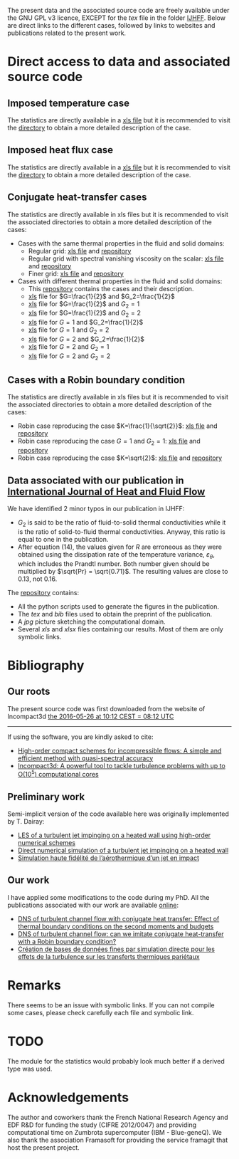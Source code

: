 The present data and the associated source code are freely available under the GNU GPL v3 licence, EXCEPT for the *tex* file in the folder [IJHFF](/IJHFF/). Below are direct links to the different cases, followed by links to websites and publications related to the present work.

# Direct access to data and associated source code

## Imposed temperature case

The statistics are directly available in a [xls file](/../raw/master/diric/diric.xls) but it is recommended to visit the [directory](/diric/) to obtain a more detailed description of the case.

## Imposed heat flux case

The statistics are directly available in a [xls file](/../raw/master/neuma/neuma.xls) but it is recommended to visit the [directory](/neuma/) to obtain a more detailed description of the case.

## Conjugate heat-transfer cases

The statistics are directly available in xls files but it is recommended to visit the associated directories to obtain a more detailed description of the cases:

- Cases with the same thermal properties in the fluid and solid domains:
    - Regular grid: [xls file](/../raw/master/g1a1_od6/g1a1_od6.xls) and [repository](/g1a1_od6/)
    - Regular grid with spectral vanishing viscosity on the scalar: [xls file](/../raw/master/g1a1/g1a1.xls) and [repository](/g1a1/)
    - Finer grid: [xls file](/../raw/master/g1a1_refined/g1a1_refined.xls) and [repository](/g1a1_refined/)
- Cases with different thermal properties in the fluid and solid domains:
    - This [repository](/gxay/) contains the cases and their description.
    - [xls](/../raw/master/gxay/g05a2/g05a2.xls) file for $`G=\frac{1}{2}`$ and $`G_2=\frac{1}{2}`$
    - [xls](/../raw/master/gxay/g05a1/g05a1.xls) file for $`G=\frac{1}{2}`$ and $`G_2=1`$
    - [xls](/../raw/master/gxay/g05a05/g05a05.xls) file for $`G=\frac{1}{2}`$ and $`G_2=2`$
    - [xls](/../raw/master/gxay/g1a2/g1a2.xls) file for $`G=1`$ and $`G_2=\frac{1}{2}`$
    - [xls](/../raw/master/gxay/g1a05/g1a05.xls) file for $`G=1`$ and $`G_2=2`$
    - [xls](/../raw/master/gxay/g2a2/g2a2.xls) file for $`G=2`$ and $`G_2=\frac{1}{2}`$
    - [xls](/../raw/master/gxay/g2a1/g2a1.xls) file for $`G=2`$ and $`G_2=1`$
    - [xls](/../raw/master/gxay/g2a05/g2a05.xls) file for $`G=2`$ and $`G_2=2`$

## Cases with a Robin boundary condition

The statistics are directly available in xls files but it is recommended to visit the associated directories to obtain a more detailed description of the cases:

- Robin case reproducing the case $`K=\frac{1}{\sqrt{2}}`$: [xls file](/../raw/master/robin_27/robin_27.xls) and [repository](/robin_27/)
- Robin case reproducing the case $`G=1`$ and $`G_2=1`$: [xls file](/../raw/master/robin_19/robin.xls) and [repository](/robin_19/)
- Robin case reproducing the case $`K=\sqrt{2}`$: [xls file](/../raw/master/robin_14/robin_14.xls) and [repository](/robin_14/)

## Data associated with our publication in [International Journal of Heat and Fluid Flow](http://dx.doi.org/10.1016/j.ijheatfluidflow.2015.07.009)

We have identified 2 minor typos in our publication in IJHFF:

- $`G_2`$ is said to be the ratio of fluid-to-solid thermal conductivities while it is the ratio of solid-to-fluid thermal conductivities. Anyway, this ratio is equal to one in the publication.
- After equation (14), the values given for $`R`$ are erroneous as they were obtained using the dissipation rate of the temperature variance, $`\varepsilon_\theta`$, which includes the Prandtl number. Both number given should be multiplied by $`\sqrt{Pr} = \sqrt{0.71}`$. The resulting values are close to $`0.13`$, not $`0.16`$.

The [repository](/IJHFF/) contains:

- All the python scripts used to generate the figures in the publication.
- The *tex* and *bib* files used to obtain the preprint of the publication.
- A *jpg* picture sketching the computational domain.
- Several *xls* and *xlsx* files containing our results. Most of them are only symbolic links.

# Bibliography

## Our roots

The present source code was first downloaded from the website of Incompact3d [the 2016-05-26 at 10:12 CEST = 08:12 UTC](http://www.incompact3d.com/uploads/5/8/7/2/58724623/channel.tar)

-----

If using the software, you are kindly asked to cite:
- [High-order compact schemes for incompressible flows: A simple and efficient method with quasi-spectral accuracy](http://dx.doi.org/10.1016/j.jcp.2009.05.010)
- [Incompact3d: A powerful tool to tackle turbulence problems with up to O(10<sup>5</sup>) computational cores](http://dx.doi.org/10.1002/fld.2480)

## Preliminary work

Semi-implicit version of the code available here was originally implemented by T. Dairay:

- [LES of a turbulent jet impinging on a heated wall using high-order numerical schemes](http://dx.doi.org/10.1016/j.ijheatfluidflow.2014.08.001)
- [Direct numerical simulation of a turbulent jet impinging on a heated wall](http://dx.doi.org/10.1017/jfm.2014.715)
- [Simulation haute fidélité de l’aérothermique d’un jet en impact](https://tel.archives-ouvertes.fr/tel-01101235/)

## Our work

I have applied some modifications to the code during my PhD. All the publications associated with our work are available [online](https://framagit.org/CFLAG/incompact3d):

- [DNS of turbulent channel flow with conjugate heat transfer: Effect of thermal boundary conditions on the second moments and budgets](http://dx.doi.org/10.1016/j.ijheatfluidflow.2015.07.009)
- [DNS of turbulent channel flow: can we imitate conjugate heat-transfer with a Robin boundary condition?](https://hal.archives-ouvertes.fr/hal-01323794v1)
- [Création de bases de données fines par simulation directe pour les effets de la turbulence sur les transferts thermiques pariétaux](https://hal.archives-ouvertes.fr/tel-01321596v1)

# Remarks

There seems to be an issue with symbolic links. If you can not compile some cases, please check carefully each file and symbolic link.

# TODO

The module for the statistics would probably look much better if a derived type was used.

# Acknowledgements

The author and coworkers thank the French National Research Agency and EDF R&D for funding the study (CIFRE 2012/0047) and providing computational time on Zumbrota supercomputer (IBM - Blue-geneQ). We also thank the association Framasoft for providing the service framagit that host the present project.
